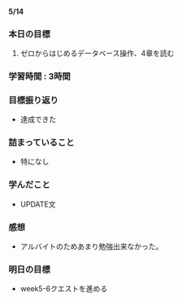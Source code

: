 #### 5/14
### 本日の目標
1. ゼロからはじめるデータベース操作、4章を読む
### 学習時間 : 3時間
### 目標振り返り
- 達成できた
### 詰まっていること
- 特になし
### 学んだこと
- UPDATE文
### 感想
- アルバイトのためあまり勉強出来なかった。
### 明日の目標
- week5-6クエストを進める
